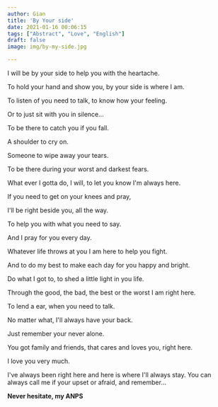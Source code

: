 ```yaml
---
author: Gian
title: 'By Your side'
date: 2021-01-16 00:06:15
tags: ["Abstract", "Love", "English"]
draft: false
image: img/by-my-side.jpg

---
```


I will be by your side to help you with the heartache.

To hold your hand and show you, by your side is where I am.

To listen of you need to talk, to know how your feeling.

Or to just sit with you in silence...

To be there to catch you if you fall.

A shoulder to cry on.

Someone to wipe away your tears.

To be there during your worst and darkest fears.

What ever I gotta do, I will, to let you know I'm always here.

If you need to get on your knees and pray,

I'll be right beside you, all the way.

To help you with what you need to say.

And I pray for you every day.

Whatever life throws at you I am here to help you fight.

And to do my best to make each day for you happy and bright.

Do what I got to, to shed a little light in you life.

Through the good, the bad, the best or the worst I am right here.

To lend a ear, when you need to talk.

No matter what, I'll always have your back.

Just remember your never alone.

You got family and friends, that cares and loves you, right here.

I love you very much.

I've always been right here and here is where I'll always stay.
You can always call me if your upset or afraid, and remember...

**Never hesitate, my ANPS**

